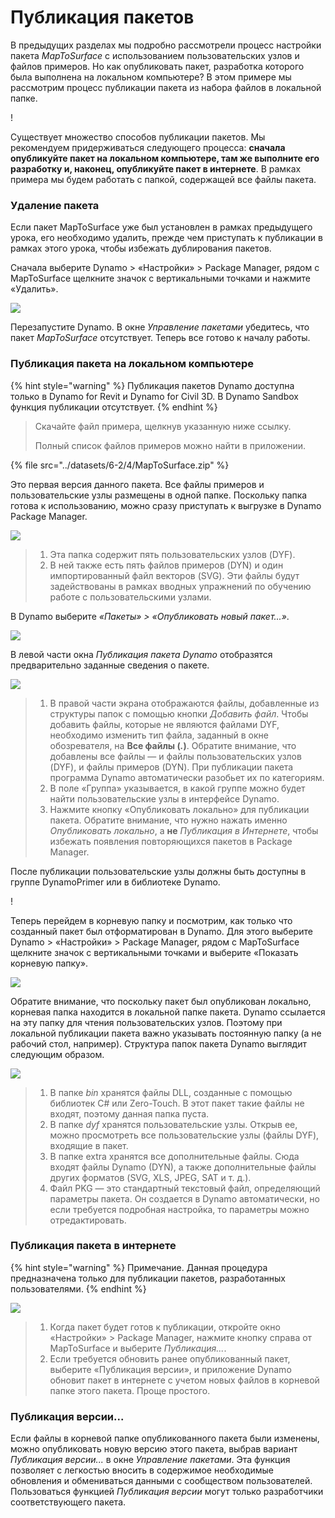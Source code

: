 # Публикация пакетов

В предыдущих разделах мы подробно рассмотрели процесс настройки пакета _MapToSurface_ с использованием пользовательских узлов и файлов примеров. Но как опубликовать пакет, разработка которого была выполнена на локальном компьютере? В этом примере мы рассмотрим процесс публикации пакета из набора файлов в локальной папке.

\![](<../images/6-2/3/develop package - custom nodes 01 (1) (6).jpg>)

Существует множество способов публикации пакетов. Мы рекомендуем придерживаться следующего процесса: **сначала опубликуйте пакет на локальном компьютере, там же выполните его разработку и, наконец, опубликуйте пакет в интернете**. В рамках примера мы будем работать с папкой, содержащей все файлы пакета.

### Удаление пакета

Если пакет MapToSurface уже был установлен в рамках предыдущего урока, его необходимо удалить, прежде чем приступать к публикации в рамках этого урока, чтобы избежать дублирования пакетов.

Сначала выберите Dynamo > «Настройки» > Package Manager, рядом с MapToSurface щелкните значок с вертикальными точками и нажмите «Удалить».

![](../images/6-2/4/publishapackage-deletepackage.jpg)

Перезапустите Dynamo. В окне _Управление пакетами_ убедитесь, что пакет _MapToSurface_ отсутствует. Теперь все готово к началу работы.

### Публикация пакета на локальном компьютере

{% hint style="warning" %} Публикация пакетов Dynamo доступна только в Dynamo for Revit и Dynamo for Civil 3D. В Dynamo Sandbox функция публикации отсутствует. {% endhint %}

> Скачайте файл примера, щелкнув указанную ниже ссылку.
>
> Полный список файлов примеров можно найти в приложении.

{% file src="../datasets/6-2/4/MapToSurface.zip" %}

Это первая версия данного пакета. Все файлы примеров и пользовательские узлы размещены в одной папке. Поскольку папка готова к использованию, можно сразу приступать к выгрузке в Dynamo Package Manager.

![](../images/6-2/4/publishapackage-publishlocally01.jpg)

> 1. Эта папка содержит пять пользовательских узлов (DYF).
> 2. В ней также есть пять файлов примеров (DYN) и один импортированный файл векторов (SVG). Эти файлы будут задействованы в рамках вводных упражнений по обучению работе с пользовательскими узлами.

В Dynamo выберите _«Пакеты» > «Опубликовать новый пакет...»_.

![](../images/6-2/4/publishapackage-publishlocally02.jpg)

В левой части окна _Публикация пакета Dynamo_ отобразятся предварительно заданные сведения о пакете.

![](../images/6-2/4/publishapackage-publishlocally03.jpg)

> 1. В правой части экрана отображаются файлы, добавленные из структуры папок с помощью кнопки _Добавить файл_. Чтобы добавить файлы, которые не являются файлами DYF, необходимо изменить тип файла, заданный в окне обозревателя, на **Все файлы (**_**.**_**)**. Обратите внимание, что добавлены все файлы — и файлы пользовательских узлов (DYF), и файлы примеров (DYN). При публикации пакета программа Dynamo автоматически разобьет их по категориям.
> 2. В поле «Группа» указывается, в какой группе можно будет найти пользовательские узлы в интерфейсе Dynamo.
> 3. Нажмите кнопку «Опубликовать локально» для публикации пакета. Обратите внимание, что нужно нажать именно _Опубликовать локально_, а **не** _Публикация в Интернете_, чтобы избежать появления повторяющихся пакетов в Package Manager.

После публикации пользовательские узлы должны быть доступны в группе DynamoPrimer или в библиотеке Dynamo.

\![](<../images/6-2/3/develop package - install package 02 (1) (4).jpg>)

Теперь перейдем в корневую папку и посмотрим, как только что созданный пакет был отформатирован в Dynamo. Для этого выберите Dynamo > «Настройки» > Package Manager, рядом с MapToSurface щелкните значок с вертикальными точками и выберите «Показать корневую папку».

![](../images/6-2/4/publishapackage-publishlocally05.jpg)

Обратите внимание, что поскольку пакет был опубликован локально, корневая папка находится в локальной папке пакета. Dynamo ссылается на эту папку для чтения пользовательских узлов. Поэтому при локальной публикации пакета важно указывать постоянную папку (а не рабочий стол, например). Структура папок пакета Dynamo выглядит следующим образом.

![](../images/6-2/4/publishapackage-publishlocally06.jpg)

> 1. В папке _bin_ хранятся файлы DLL, созданные с помощью библиотек C# или Zero-Touch. В этот пакет такие файлы не входят, поэтому данная папка пуста.
> 2. В папке _dyf_ хранятся пользовательские узлы. Открыв ее, можно просмотреть все пользовательские узлы (файлы DYF), входящие в пакет.
> 3. В папке extra хранятся все дополнительные файлы. Сюда входят файлы Dynamo (DYN), а также дополнительные файлы других форматов (SVG, XLS, JPEG, SAT и т. д.).
> 4. Файл PKG — это стандартный текстовый файл, определяющий параметры пакета. Он создается в Dynamo автоматически, но если требуется подробная настройка, то параметры можно отредактировать.

### Публикация пакета в интернете

{% hint style="warning" %} Примечание. Данная процедура предназначена только для публикации пакетов, разработанных пользователями. {% endhint %}

![](../images/6-2/4/publishapackage-publishonline01.jpg)

> 1. Когда пакет будет готов к публикации, откройте окно «Настройки» > Package Manager, нажмите кнопку справа от MapToSurface и выберите _Публикация..._.
> 2. Если требуется обновить ранее опубликованный пакет, выберите «Публикация версии», и приложение Dynamo обновит пакет в интернете с учетом новых файлов в корневой папке этого пакета. Проще простого.

### Публикация версии...

Если файлы в корневой папке опубликованного пакета были изменены, можно опубликовать новую версию этого пакета, выбрав вариант _Публикация версии..._ в окне _Управление пакетами_. Эта функция позволяет с легкостью вносить в содержимое необходимые обновления и обмениваться данными с сообществом пользователей. Пользоваться функцией _Публикация версии_ могут только разработчики соответствующего пакета.
